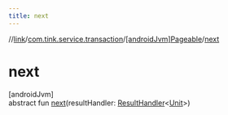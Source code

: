 ```yaml
---
title: next
---
```

//[link](../../../index.html)/[com.tink.service.transaction](../index.html)/[[androidJvm]Pageable](index.html)/[next](next.html)



# next



[androidJvm]\
abstract fun [next](next.html)(resultHandler: [ResultHandler](../../com.tink.service.handler/[android-jvm]-result-handler/index.html)&lt;[Unit](https://kotlinlang.org/api/latest/jvm/stdlib/kotlin/-unit/index.html)&gt;)




